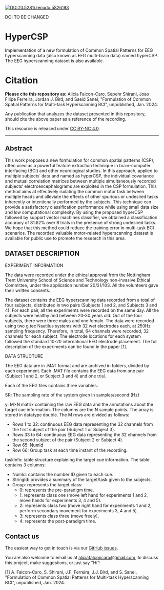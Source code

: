 [![DOI:10.5281/zenodo.5826183](https://zenodo.org/badge/DOI/10.5281/zenodo.5826183.svg)](https://doi.org/10.5281/zenodo.5826182) 

DOI TO BE CHANGED

# HyperCSP
Implementation of a new formulation of Common Spatial Patterns for EEG hyperscanning data (also known as EEG multi-brain data) named hyperCSP. 
The EEG hyperscanning dataset is also available.


# Citation
**Please cite this repository as:**
Alicia Falcon-Caro, Sepehr Shirani, Joao Filipe Ferreira, Jordan J. Bird, and Saeid Sanei, "Formulation of Common Spatial Patterns for Multi-task Hyperscanning BCI", unpublished, Jan. 2024. 

Any publication that analyzes the dataset presented in this repository, should cite the above paper as a reference of the recording.

This resource is released under [CC BY-NC 4.0](https://creativecommons.org/licenses/by-nc/4.0/).

---

## Abstract
This work proposes a new formulation for common spatial patterns (CSP), often used as a powerful feature extraction technique in brain-computer interfacing (BCI) and other neurological studies. In this approach, applied to multiple subjects’ data and named as hyperCSP, the individual covariance and mutual correlation matrices between multiple simultaneously recorded subjects’ electroencephalograms are exploited in the CSP formulation. This method aims at effectively isolating the common motor task between multiple heads and alleviate the effects of other spurious or undesired tasks inherently or intentionally performed by the subjects. This technique can provide a satisfactory classification performance while using small data size and low computational complexity. By using the proposed hyperCSP followed by support vector machines classifier, we obtained a classification accuracy of 81.82% over 8 trials in the presence of strong undesired tasks. We hope that this method could reduce the training error in multi-task BCI scenarios. The recorded valuable motor-related hyperscanning dataset is available for public use to promote the research in this area.

## DATASET DESCRIPTION
EXPERIMENT INFORMATION

The data were recorded under the ethical approval from the Nottingham Trent University School of Science and Technology non-invasive Ethical Committee, under the application number 20/21/103. All the volunteers gave their written consents.

The dataset contains the EEG hyperscanning data recorded from a total of four subjects, distributed in two pairs (Subjects 1 and 2, and Subjects 3 and 4). For each pair, all the experiments were recorded on the same day. All the subjects were healthy and between 20-30 years old. Out of the four subjects, there were three males and one female. The data were recorded using two g.tec Nautilus systems with 32 wet electrodes each, at 250Hz sampling frequency. Therefore, in total, 64 channels were recorded, 32 channels for each subject. The electrode locations for each system followed the standard 10-20 international EEG electrode placement. The full description of the experiments can be found in the paper [1].

DATA STRUCTURE

The EEG data are in .MAT format and are archived in folders, divided by each experiment. Each .MAT file contains the EEG data from one pair (Subject 1 and 2, or Subject 3 and 4) and one trial.

Each of the EEG files contains three variables:

SR: The sampling rate of the system given in samples/second (Hz)

y: M×N matrix containing the raw EEG data and the annotations about the target cue information. The columns are the N sample points. The array is stored in datatype double. The M rows are divided as follows:
- Rows 1 to 32: continuous EEG data representing the 32 channels from the first subject of the pair (Subject 1 or Subject 3).
- Rows 33 to 64: continuous EEG data representing the 32 channels from the second subject of the pair (Subject 2 or Subject 4).
- Row 65: NumId
- Row 66: Group task at each time instant of the recording.

taskInfo: table structure explaining the target cue information. The table contains 3 columns:
- NumId: contains the number ID given to each cue.
- StringId: provides a summary of the target/task given to the subjects.
- Group: represents the target class:
  - 0: represents the pre-paradigm time.
  - 1: represents class one (move left hand for experiments 1 and 2, move hands for experiments 3, 4 and 5).
  - 2: represents class two (move right hand for experiments 1 and 2, perform secondary movement for experiments 3, 4 and 5).
  - 3: represents class three (move freely).
  - 4: represents the post-paradigm time.  

## Contact us

The easiest way to get in touch is via our [GitHub issues](https://github.com/AliciaFalconCaro/HyperCSP/issues).

You are also welcome to email us at [aliciafalconcaro@gmail.com](aliciafalconcaro@gmail.com), to discuss this project, make suggestions, or just say "Hi"!


[1] A. Falcon-Caro, S. Shirani, J.F. Ferreira, J.J. Bird, and S. Sanei, "Formulation of Common Spatial Patterns for Multi-task Hyperscanning BCI", unpublished, Jan. 2024. 

